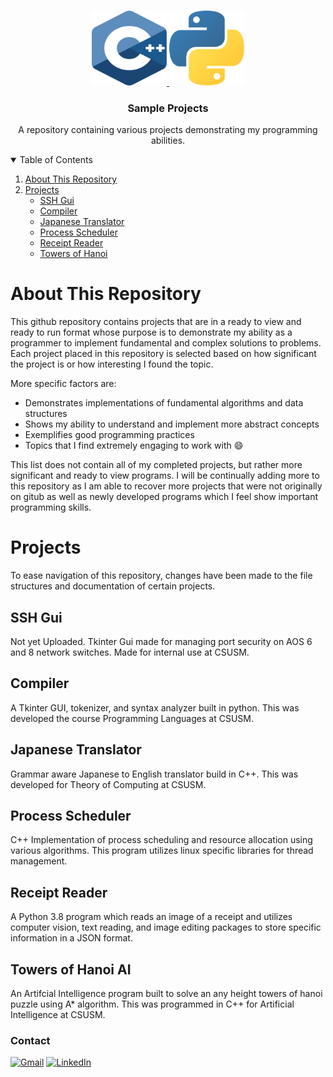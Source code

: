 <!--
*** Thanks for checking out the Best-README-Template. If you have a suggestion
*** that would make this better, please fork the repo and create a pull request
*** or simply open an issue with the tag "enhancement".
*** Thanks again! Now go create something AMAZING! :D
-->



<!-- PROJECT SHIELDS -->
<!--
*** I'm using markdown "reference style" links for readability.
*** Reference links are enclosed in brackets [ ] instead of parentheses ( ).
*** See the bottom of this document for the declaration of the reference variables
*** for contributors-url, forks-url, etc. This is an optional, concise syntax you may use.
*** https://www.markdownguide.org/basic-syntax/#reference-style-links
-->



<!-- PROJECT LOGO -->
<br />
<p align="center">
  <a href="https://github.com/othneildrew/Best-README-Template">
    <img src="images/c.png" alt="Logo" width="120" height="120">
    <img src="images/python-logo.png" alt="Logo" width="120" height="120">
  </a>

  <h3 align="center">Sample Projects</h3>

  <p align="center">
    A repository containing various projects demonstrating my programming abilities.
  </p>
</p>



<!-- TABLE OF CONTENTS -->
<details open="open">
  <summary>Table of Contents</summary>
  <ol>
    <li>
      <a href="#about-this-repository">About This Repository</a>
    </li>
    <li>
      <a href="#projects">Projects</a>
      <ul>
        <li><a href="#sshgui">SSH Gui</a></li>
        <li><a href="#compiler">Compiler</a></li>
        <li><a href="#japanese-translator">Japanese Translator</a></li>
        <li><a href="#process-scheduler">Process Scheduler</a></li>
        <li><a href="#receipt-reader">Receipt Reader</a></li>
        <li><a href="#towers-of-hanoi">Towers of Hanoi</a></li>
      </ul>
    </li>
  </ol>
</details>



<!-- ABOUT THE PROJECT -->
# About This Repository

This github repository contains projects that are in a ready to view and ready to run format whose purpose is to demonstrate my ability as a programmer to implement fundamental and complex solutions to problems. Each project placed in this repository is selected based on how significant the project is or how interesting I found the topic.

More specific factors are:
* Demonstrates implementations of fundamental algorithms and data structures
* Shows my ability to understand and implement more abstract concepts
* Exemplifies good programming practices
* Topics that I find extremely engaging to work with :smile:

This list does not contain all of my completed projects, but rather more significant and ready to view programs. I will be continually adding more to this repository as I am able to recover more projects that were not originally on gitub as well as newly developed programs which I feel show important programming skills.


<!-- GETTING STARTED -->
# Projects

To ease navigation of this repository, changes have been made to the file structures and documentation of certain projects.

## SSH Gui
Not yet Uploaded. Tkinter Gui made for managing port security on AOS 6 and 8 network switches. Made for internal use at CSUSM.

## Compiler

A Tkinter GUI, tokenizer, and syntax analyzer built in python. This was developed the course Programming Languages at CSUSM.

## Japanese Translator

Grammar aware Japanese to English translator build in C++. This was developed for Theory of Computing at CSUSM.

## Process Scheduler

C++ Implementation of process scheduling and resource allocation using various algorithms. This program utilizes linux specific libraries for thread management.

## Receipt Reader

A Python 3.8 program which reads an image of a receipt and utilizes computer vision, text reading, and image editing packages to store specific information in a JSON format.

## Towers of Hanoi AI

An Artifcial Intelligence program built to solve an any height towers of hanoi puzzle using A* algorithm. This was programmed in C++ for Artificial Intelligence at CSUSM.

<!-- CONTACT -->
### Contact
[![Gmail][gmail-shield]][gmail-url]
[![LinkedIn][linkedin-shield]][linkedin-url]





<!-- MARKDOWN LINKS & IMAGES -->
<!-- https://www.markdownguide.org/basic-syntax/#reference-style-links -->
[gmail-shield]: https://img.shields.io/badge/Gmail-D14836?style=for-the-badge&logo=gmail&logoColor=white
[gmail-url]: mailto:kevynhigbee@gmail.com
[linkedin-shield]: https://img.shields.io/badge/-LinkedIn-black.svg?style=for-the-badge&logo=linkedin&colorB=555
[linkedin-url]: https://www.linkedin.com/in/kevynhigbee/
[product-screenshot]: images/screenshot.png
